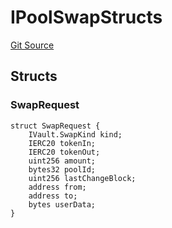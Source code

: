 # IPoolSwapStructs
[Git Source](https://github.com/alchemix-finance/alchemix-v2-dao/blob/ede6fa522daa0fff2c20e5420d5e76d74abb70c3/src/interfaces/balancer/IPoolSwapStructs.sol)


## Structs
### SwapRequest

```solidity
struct SwapRequest {
    IVault.SwapKind kind;
    IERC20 tokenIn;
    IERC20 tokenOut;
    uint256 amount;
    bytes32 poolId;
    uint256 lastChangeBlock;
    address from;
    address to;
    bytes userData;
}
```

